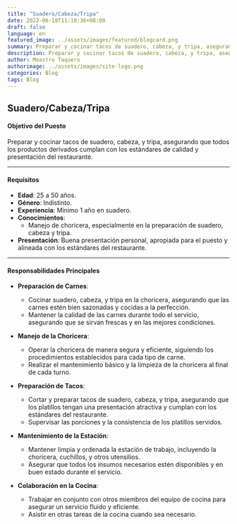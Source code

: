 ```yaml
---
title: "Suadero/Cabeza/Tripa"
date: 2022-06-18T11:10:36+08:00
draft: false
language: en
featured_image: ../assets/images/featured/blogcard.png
summary: Preparar y cocinar tacos de suadero, cabeza, y tripa, asegurando que todos los productos derivados cumplan con los estándares de calidad y presentación del restaurante.
description: Preparar y cocinar tacos de suadero, cabeza, y tripa, asegurando que todos los productos derivados cumplan con los estándares de calidad y presentación del restaurante.
author: Meastro Taquero
authorimage: ../assets/images/site-logo.png
categories: Blog
tags: Blog
---
```

## Suadero/Cabeza/Tripa

#### **Objetivo del Puesto**
Preparar y cocinar tacos de suadero, cabeza, y tripa, asegurando que todos los productos derivados cumplan con los estándares de calidad y presentación del restaurante.

---

#### **Requisitos**

- **Edad**: 25 a 50 años.
- **Género**: Indistinto.
- **Experiencia**: Mínimo 1 año en suadero.
- **Conocimientos**:
  - Manejo de choricera, especialmente en la preparación de suadero, cabeza y tripa.
- **Presentación**: Buena presentación personal, apropiada para el puesto y alineada con los estándares del restaurante.

---

#### **Responsabilidades Principales**

- **Preparación de Carnes**:
  - Cocinar suadero, cabeza, y tripa en la choricera, asegurando que las carnes estén bien sazonadas y cocidas a la perfección.
  - Mantener la calidad de las carnes durante todo el servicio, asegurando que se sirvan frescas y en las mejores condiciones.

- **Manejo de la Choricera**:
  - Operar la choricera de manera segura y eficiente, siguiendo los procedimientos establecidos para cada tipo de carne.
  - Realizar el mantenimiento básico y la limpieza de la choricera al final de cada turno.

- **Preparación de Tacos**:
  - Cortar y preparar tacos de suadero, cabeza, y tripa, asegurando que los platillos tengan una presentación atractiva y cumplan con los estándares del restaurante.
  - Supervisar las porciones y la consistencia de los platillos servidos.

- **Mantenimiento de la Estación**:
  - Mantener limpia y ordenada la estación de trabajo, incluyendo la choricera, cuchillos, y otros utensilios.
  - Asegurar que todos los insumos necesarios estén disponibles y en buen estado durante el servicio.

- **Colaboración en la Cocina**:
  - Trabajar en conjunto con otros miembros del equipo de cocina para asegurar un servicio fluido y eficiente.
  - Asistir en otras tareas de la cocina cuando sea necesario.
